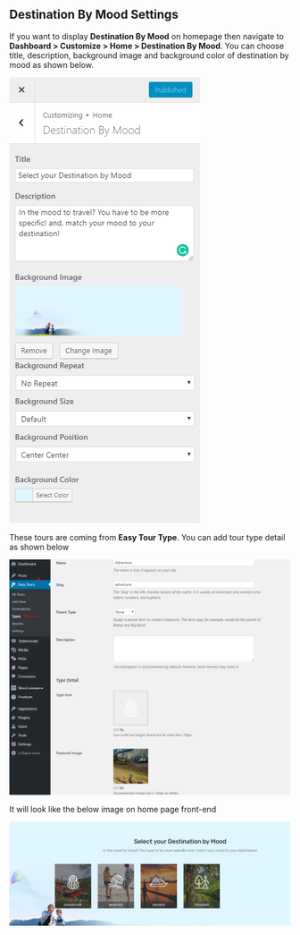 ## **Destination By Mood Settings**

If you want to display **Destination By Mood** on homepage then navigate to **Dashboard > Customize > Home > Destination By Mood**. You can choose title, description, background image and background color of destination by mood as shown below.

![img](../../img/destination-by-mood.png)

These tours are coming from **Easy Tour Type**. You can add tour type detail as shown below

![img](../../img/tour-types-tax.png)

It will look like the below image on home page front-end

![img](../../img/destination-by-mood-front.png)